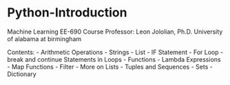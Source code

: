 # Python-Introduction
Machine Learning EE-690
Course Professor: Leon Jololian, Ph.D. 
University of alabama at birmingham

Contents:
    - Arithmetic Operations
    - Strings
    - List
    - IF Statement
    - For Loop
    - break and continue Statements in Loops
    - Functions
    - Lambda Expressions
    - Map Functions
    - Filter
    - More on Lists
    - Tuples and Sequences
    - Sets
    - Dictionary
